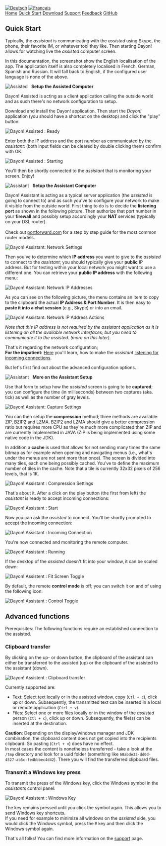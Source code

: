 <!DOCTYPE html>
<html lang="en">
<head>
    <meta charset="UTF-8">
    <meta name="viewport" content="width=device-width,initial-scale=1,maximum-scale=1">
    <meta name="description" content="Remote assistance for your family and friends.">
    <meta name="keywords" content="remote assistance, remote desktop, desktop sharing, remote support, remote desktop view, remote desktop java, screen capture java">
    <meta http-equiv="X-UA-Compatible" content="IE=edge">
    <title>Dayon! - Remote assistance for your family and friends</title>
    <link rel="stylesheet" type="text/css" href="style.css">
    <link rel="shortcut icon" type="image/x-icon" href="favicon.ico">
</head>
<body>
<div id="container">
    <div id="top">
        <a href="de_quickstart.html"><img src="germany.png" alt="Deutsch"></a> <a href="fr_quickstart.html"><img src="france.png" alt="Français"></a>
    </div>
    <div id="menu">
        <a href="index.html">Home</a> <a href="quickstart.html">Quick Start</a> <a href="download.html">Download</a>
        <a href="support.html">Support</a> <a href="feedback.html">Feedback</a> <a href="https://github.com/retgal/dayon">GitHub</a>
    </div>
    <div id="content">
        <h2>Quick Start</h2>
        <p>
            Typically, the <i>assistant</i> is communicating with the <i>assisted</i> using Skype, the phone, their
            favorite IM, or whatever tool they like. Then starting Dayon! allows for watching live the <i>assisted</i>
            computer screen.
        <p>
            In this documentation, the screenshot show the English localisation of the app.
            The application itself is also completely localised in French, German, Spanish and Russian.
            It will fall back to English, if the configured user language is none of the above.
        <p>
            <img src="assisted.png" alt="Assisted"> &nbsp; <a name="assisted-setup" class="no"><b>Setup the Assisted Computer</b></a>
        <p>
            Dayon! Assisted is acting as a client application calling the outside world and as such there's no network
            configuration to setup.
        <p>
            Download and install the Dayon! application. Then start the <i>Dayon!</i>
            application (you should have a shortcut on the desktop) and click the "play" button.
        <p>
            <img src="assisted_ready.jpg" alt="Dayon! Assisted : Ready">
        <p>
            Enter both the IP address and the port number as communicated by the <i>assistant</i>:
            (both input fields can be cleared by double clicking them) confirm with OK.
        <p>
            <img src="assisted_start.jpg" alt="Dayon! Assisted : Starting">
        <p>
            You'll then be shortly connected to the <i>assistant</i> that is monitoring your screen. Enjoy!
        <p>
            <img src="assistant.png" alt="Assistant"> &nbsp; <a name="assistant-setup" class="no">
            <b>Setup the Assistant Computer</b></a>
        <p>
            Dayon! Assistant is acting as a typical server application (the <i>assisted</i> is going to connect to) and
            as such you've to configure your network to make it visible from the outside world. First thing to do is to
            decide the <b>listening port</b> as
            shown in the following picture. Then authorize that port number in your <b>firewall</b> and possibly setup
            accordingly your <b>NAT</b> services (typically on your DSL router).<br><br>
            Check out <a href="https://portforward.com/router.htm">portforward.com</a> for a step by step guide for the
            most common router models.
        <p>
            <img src="assistant_network_settings.jpg" alt="Dayon! Assistant: Network Settings">
        <p>
            Then you've to determine which <b>IP address</b> you want to give to the <i>assisted</i> to connect to the
            <i>assistant</i>; you should typically give your <b>public</b> IP address. But for testing within your local
            network you might want to use a
            different one. You can retrieve your <b>public IP address</b> with the following menu:
        <p>
            <img src="assistant_network_addresses.jpg" alt="Dayon! Assistant: Network IP Addresses">
        <p>
            As you can see on the following picture, the menu contains an item to copy to the clipboard the actual <b>IP
            Address & Port Number</b>. It is then easy to <b>paste it into a chat session</b> (e.g., Skype) or into an
            email.
        <p>
            <img src="assistant_network_addresses_ex.jpg" alt="Dayon! Assistant: Network IP Address Actions">
        <p>
            <i>Note that this IP address is not required by the assistant application as it is listening on all the
                available network interfaces; but you need to communicate it to the assisted. (more on this later).</i>
        <p>
            That's it regarding the network configuration;<br>
            <b>For the impatient:</b> <a href="#assistant-start">Here</a> you'll learn, how to make the <i>assistant</i>
            <a href="#assistant-start">listening for incoming connections</a>.
        <p>
            But let's first find out about the advanced configuration options.
        <p>
            <img src="assistant.png" alt="Assistant"> &nbsp; <a name="assistant-details" class="no"><b>More on the Assistant Setup</b></a>
        <p>
            Use that form to setup how the <i>assisted</i> screen is going to be <b>captured</b>; you can configure the
            time (in milliseconds) between two captures (aka. tick) as well as the number of gray levels.
        <p>
            <img src="assistant_capture_settings.jpg" alt="Dayon! Assistant: Capture Settings">
        <p>
            You can then setup the <b>compression</b> method; three methods are available: ZIP, BZIP2 and LZMA. BZIP2
            and LZMA should give a better compression ratio but requires more CPU as they're much more complicated than
            ZIP and are currently implemented in JAVA (ZIP is being implemented using some native code in the JDK).
        <p>
            In addition a <b>cache</b> is used that allows for not sending many times the same bitmap as for example
            when opening and navigating menus (i.e., what's under the menus are not sent more than once). The screen is
            divided into many tiles, each one being
            possibly cached. You've to define the maximum number of tiles in the cache. Note that a tile is currently
            32x32 pixels of 256 levels, that is 1K.
        <p>
            <img src="assistant_compression_settings.jpg" alt="Dayon! Assistant : Compression Settings">
        <p>
            <a name="assistant-start" class="no">That's about it. After a click on the play button (the first from left) the
            <i>assistant</i> is ready to accept incoming connections:</a>
        <p>
            <img src="assistant_start.jpg" alt="Dayon! Assistant : Start">
        <p>
            Now you can ask the <i>assisted</i> to connect. You'll be shortly prompted to accept the incoming
            connection:
        <p>
            <img src="assistant_incoming_connection.jpg" alt="Dayon! Assistant : Incoming Connection">
        <p>
            You're now connected and monitoring the remote computer.
        <p>
            <img src="assistant_connected.jpg" alt="Dayon! Assistant : Running">
        <p>
            If the desktop of the <i>assisted</i> doesn't fit into your window, it can be scaled down:
        <p>
            <img src="assistant_fit_screen.jpg" alt="Dayon! Assistent : Fit Screen Toggle">
        <p>
            By default, the remote <b>control mode</b> is off; you can switch it on and of using the following icon:
        <p>
            <img src="assistant_control.jpg" alt="Dayon! Assistant : Control Toggle">
        <p>
        <h2>Advanced functions</h2>
        <p>
            Prerequisites: The following functions require an established connection to the assisted.
        <p>
        <h3>Clipboard transfer</h3>
        <p>
            By clicking on the up- or down button, the clipboard of the assistant can either be transferred to the
            assisted (up) or the clipboard of the assisted to the assistant (down).
        <p>
            <img src="assistant_clipboard.jpg" alt="Dayon! Assistent : Clipboard transfer">
        <p>
            Currently supported are:
            <ul>
                <li>Text: Select text locally or in the assisted window, copy (<code>Ctl + c</code>), click up or down.
                    Subsequently, the transmitted text can be inserted in a local or remote application (<code>Ctrl + v</code>).
                <li>Files: Select one or more files locally or in the window of the <i>assisted</i> person (<code>Ctl + c</code>),
                    click up or down. Subsequently, the file(s) can be inserted at the destination.
            </ul>
        <p>
            <strong>Caution</strong>: Depending on the display/windows manager and JDK combination, the clipboard content
            does not get copied into the recipients clipboard. So pasting (<code>Ctrl + v</code>) does have no effect.<br>
            In most cases the content is nonetheless transferred - take a look at the <code>/tmp</code> directory and
            look for a uuid folder (something like <code>68abde33-dd0d-4527-ab5c-fe4bbbec4d42</code>). There you will find the
            transferred clipboard files.
        <p>
        <h3>Transmit a Windows key press</h3>
        <p>
            To transmit the press of the Windows key, click the Windows symbol in the <i>assistants</i> control panel:
        <p>
            <img src="assistant_windows_key.jpg" alt="Dayon! Assistent : Windows Key">
        <p>
            The key remains pressed until you click the symbol again. This allows you to send Windows key shortcuts.<br>
            If you need for example to minimize all windows on the <i>assisted</i> side, you would click the Windows symbol,
            press the <code>M</code> key and then click the Windows symbol again.
        <p>
            That's all folks! You can find more information on the <a href="support.html">support</a> page.
    </div>
    <div id="footer"></div>
</div>
</body>
</html>

